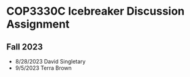 # COP3330C Icebreaker Discussion Assignment

## Fall 2023

- 8/28/2023 David Singletary  
- 9/5/2023 Terra Brown  